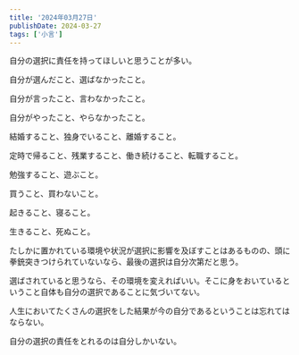 ```yaml
---
title: '2024年03月27日'
publishDate: 2024-03-27
tags: ['小言']
---
```


自分の選択に責任を持ってほしいと思うことが多い。

自分が選んだこと、選ばなかったこと。

自分が言ったこと、言わなかったこと。

自分がやったこと、やらなかったこと。

結婚すること、独身でいること、離婚すること。

定時で帰ること、残業すること、働き続けること、転職すること。

勉強すること、遊ぶこと。

買うこと、買わないこと。

起きること、寝ること。

生きること、死ぬこと。


たしかに置かれている環境や状況が選択に影響を及ぼすことはあるものの、頭に拳銃突きつけられていないなら、最後の選択は自分次第だと思う。

選ばされていると思うなら、その環境を変えればいい。そこに身をおいているということ自体も自分の選択であることに気づいてない。

人生においてたくさんの選択をした結果が今の自分であるということは忘れてはならない。

自分の選択の責任をとれるのは自分しかいない。

